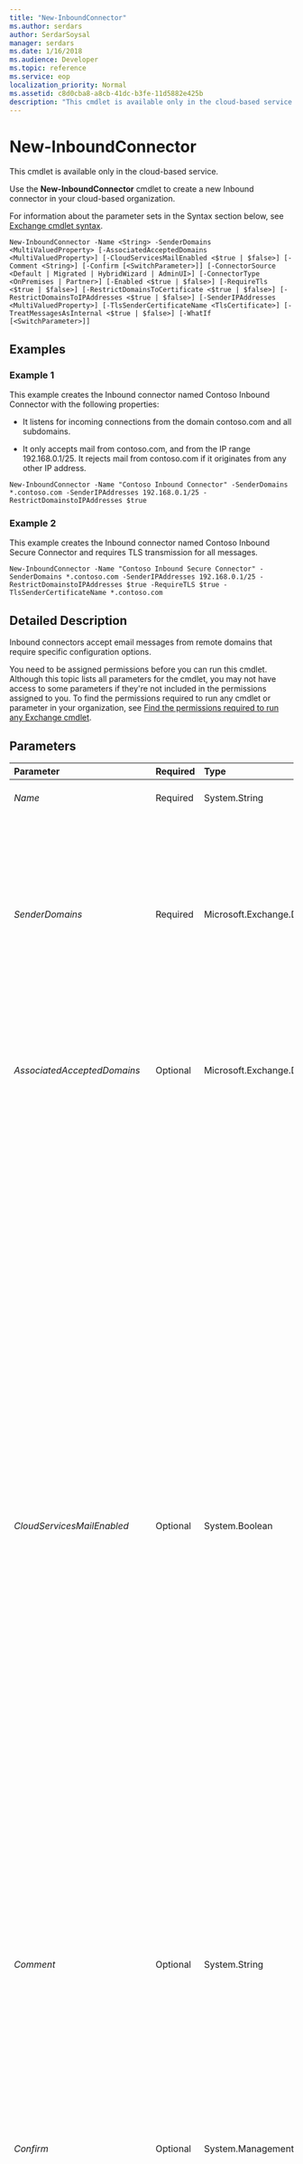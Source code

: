 ```yaml
---
title: "New-InboundConnector"
ms.author: serdars
author: SerdarSoysal
manager: serdars
ms.date: 1/16/2018
ms.audience: Developer
ms.topic: reference
ms.service: eop
localization_priority: Normal
ms.assetid: c8d0cba8-a8cb-41dc-b3fe-11d5882e425b
description: "This cmdlet is available only in the cloud-based service."
---
```


# New-InboundConnector

This cmdlet is available only in the cloud-based service. 
  
Use the **New-InboundConnector** cmdlet to create a new Inbound connector in your cloud-based organization.
  
For information about the parameter sets in the Syntax section below, see [Exchange cmdlet syntax](https://technet.microsoft.com/library/bb123552.aspx). 
  
```
New-InboundConnector -Name <String> -SenderDomains <MultiValuedProperty> [-AssociatedAcceptedDomains <MultiValuedProperty>] [-CloudServicesMailEnabled <$true | $false>] [-Comment <String>] [-Confirm [<SwitchParameter>]] [-ConnectorSource <Default | Migrated | HybridWizard | AdminUI>] [-ConnectorType <OnPremises | Partner>] [-Enabled <$true | $false>] [-RequireTls <$true | $false>] [-RestrictDomainsToCertificate <$true | $false>] [-RestrictDomainsToIPAddresses <$true | $false>] [-SenderIPAddresses <MultiValuedProperty>] [-TlsSenderCertificateName <TlsCertificate>] [-TreatMessagesAsInternal <$true | $false>] [-WhatIf [<SwitchParameter>]]

```

## Examples
<a name="Examples"> </a>

### Example 1

This example creates the Inbound connector named Contoso Inbound Connector with the following properties:
  
- It listens for incoming connections from the domain contoso.com and all subdomains.
    
- It only accepts mail from contoso.com, and from the IP range 192.168.0.1/25. It rejects mail from contoso.com if it originates from any other IP address.
    
```
New-InboundConnector -Name "Contoso Inbound Connector" -SenderDomains *.contoso.com -SenderIPAddresses 192.168.0.1/25 -RestrictDomainstoIPAddresses $true
```

### Example 2

This example creates the Inbound connector named Contoso Inbound Secure Connector and requires TLS transmission for all messages.
  
```
New-InboundConnector -Name "Contoso Inbound Secure Connector" -SenderDomains *.contoso.com -SenderIPAddresses 192.168.0.1/25 -RestrictDomainstoIPAddresses $true -RequireTLS $true -TlsSenderCertificateName *.contoso.com
```

## Detailed Description
<a name="DetailedDescription"> </a>

Inbound connectors accept email messages from remote domains that require specific configuration options.
  
You need to be assigned permissions before you can run this cmdlet. Although this topic lists all parameters for the cmdlet, you may not have access to some parameters if they're not included in the permissions assigned to you. To find the permissions required to run any cmdlet or parameter in your organization, see [Find the permissions required to run any Exchange cmdlet](https://technet.microsoft.com/library/mt432940.aspx).
  
## Parameters
<a name="DetailedDescription"> </a>

|**Parameter**|**Required**|**Type**|**Description**|
|:-----|:-----|:-----|:-----|
| _Name_ <br/> |Required  <br/> |System.String  <br/> |The  _Name_ parameter specifies a descriptive name for the connector. <br/> |
| _SenderDomains_ <br/> |Required  <br/> |Microsoft.Exchange.Data.MultiValuedProperty  <br/> |The  _SenderDomains_ parameter specifies the remote domains from which this connector accepts messages, thereby limiting its scope. You can use a wildcard character to specify all subdomains of a specified domain, as shown in the following example: `*.contoso.com`. However, you can't embed a wildcard character, as shown in the following example:  `domain.*.contoso.com`. You can specify multiple domains separated by commas.  <br/> |
| _AssociatedAcceptedDomains_ <br/> |Optional  <br/> |Microsoft.Exchange.Data.MultiValuedProperty  <br/> |The  _AssociatedAcceptedDomains_ parameter specifies the accepted domains that the connector applies to, thereby limiting its scope. For example, you can apply the connector to a specific accepted domain in your organization, such as contoso.com. <br/> |
| _CloudServicesMailEnabled_ <br/> |Optional  <br/> |System.Boolean  <br/> |**Note:**: We recommend that you don't use this parameter unless you are directed to do so by Microsoft Customer Service and Support, or by specific product documentation. Instead, use the Hybrid Configuration wizard to configure mail flow between your on-premises and cloud organizations. For more information, see [Hybrid Configuration wizard](https://technet.microsoft.com/library/hh529921.aspx).  <br/>  The _CloudServicesMailEnabled_ parameter specifies whether the connector is used for hybrid mail flow between an on-premises Exchange environment and Microsoft Office 365. Specifically, this parameter controls how certain internal **X-MS-Exchange-Organization-\*** message headers are handled in messages that are sent between accepted domains in the on-premises and cloud organizations. These headers are collectively known ascross-premises headers.  <br/>  Valid values are: <br/>  `$true`: The connector is used for mail flow in hybrid organizations, so cross-premises headers are preserved or promoted in messages that flow through the connector. This is the default value for connectors that are created by the Hybrid Configuration wizard. Certain **X-MS-Exchange-Organization-\*** headers in outbound messages that are sent from one side of the hybrid organization to the other are converted to **X-MS-Exchange-CrossPremises-\*** headers and are thereby preserved in messages. **X-MS-Exchange-CrossPremises-\*** headers in inbound messages that are received on one side of the hybrid organization from the other are promoted to **X-MS-Exchange-Organization-\*** headers. These promoted headers replace any instances of the same **X-MS-Exchange-Organization-\*** headers that already exist in messages. <br/>  `$false`: The connector isn't used for mail flow in hybrid organizations, so any cross-premises headers are removed from messages that flow through the connector.  <br/> |
| _Comment_ <br/> |Optional  <br/> |System.String  <br/> |The  _Comment_ parameter specifies an optional comment. If you specify a value that contains spaces, enclose the value in quotation marks ("), for example: `"This is an admin note"`.  <br/> |
| _Confirm_ <br/> |Optional  <br/> |System.Management.Automation.SwitchParameter  <br/> | The _Confirm_ switch specifies whether to show or hide the confirmation prompt. How this switch affects the cmdlet depends on if the cmdlet requires confirmation before proceeding. <br/>  Destructive cmdlets (for example, **Remove-\*** cmdlets) have a built-in pause that forces you to acknowledge the command before proceeding. For these cmdlets, you can skip the confirmation prompt by using this exact syntax: `-Confirm:$false`.  <br/>  Most other cmdlets (for example, **New-\*** and **Set-\*** cmdlets) don't have a built-in pause. For these cmdlets, specifying the _Confirm_ switch without a value introduces a pause that forces you acknowledge the command before proceeding. <br/> |
| _ConnectorSource_ <br/> |Optional  <br/> |Microsoft.Exchange.Data.TenantConnectorSource  <br/> | The _ConnectorSource_ parameter specifies how the connector is created. Valid input for this parameter includes the following values: <br/>  `Default`: The connector is manually created.  <br/>  `HybridWizard`: The connector is automatically created by the Hybrid Configuration Wizard.  <br/>  `Migrated`: The connector was originally created in Microsoft Forefront Online Protection for Exchange.  <br/>  The default value for connectors you create yourself is `Default`. It isn't recommended that you change this value.  <br/> |
| _ConnectorType_ <br/> |Optional  <br/> |Microsoft.Exchange.Data.TenantConnectorType  <br/> | The _ConnectorType_ parameter specifies a category for the domains that are serviced by the connector. Valid input for this parameter includes the following values: <br/>  `Partner`: The connector services domains that are external to your organization.  <br/>  `OnPremises`: The connector services domains that are used by your on-premises organization. Use this value for accepted domains in your cloud-based organization that are also specified by the  _SenderDomains_ parameter. <br/> |
| _Enabled_ <br/> |Optional  <br/> |System.Boolean  <br/> |The  _Enabled_ parameter enables or disables the connector. Valid input for this parameter is `$true` or `$false`. The default value is  `$true`.  <br/> |
| _RequireTls_ <br/> |Optional  <br/> |System.Boolean  <br/> |The  _RequireTLS_ parameter specifies that all messages received by this connector require TLS transmission. Valid values for this parameter are `$true` or `$false`. The default value is  `$false`.  <br/> |
| _RestrictDomainsToCertificate_ <br/> |Optional  <br/> |System.Boolean  <br/> |The  _RestrictDomainsToCertificate_ parameter, when set to `$true`, causes the connector to reject mail that originates from a namespace not specified by the  _SenderDomains_ parameter. <br/> |
| _RestrictDomainsToIPAddresses_ <br/> |Optional  <br/> |System.Boolean  <br/> |The  _RestrictDomainsToIPAddresses_ parameter, when set to `$true`, automatically rejects mail from the domains specified by the  _SenderDomains_ parameter if the mail originates from an IP address that isn't specified by the _SenderIPAddresses_ parameter. <br/> Valid input for this parameter is  `$true` or `$false`. The default value is  `$false`.  <br/> |
| _SenderIPAddresses_ <br/> |Optional  <br/> |Microsoft.Exchange.Data.MultiValuedProperty  <br/> | The _SenderIPAddresses_ parameter specifies the remote IP addresses from which this connector accepts messages. You enter the IP addresses using the following syntax: <br/> **Single IP**: For example,  `192.168.1.1`.  <br/> **CIDR IP**: You can use Classless InterDomain Routing (CIDR), for example,  `192.168.0.1/25`.  <br/>  You can specify multiple IP addresses separated by commas. <br/> |
| _TlsSenderCertificateName_ <br/> |Optional  <br/> |Microsoft.Exchange.Data.TlsCertificate  <br/> |The  _TlsSenderCertificateName_ parameter specifies the certificate used by the sender's domain when the _RequireTls_ parameter is set to `$true`. Valid input for the  _TlsSenderCertificateName_ parameter is an SMTP domain. You can use a wildcard character to specify all subdomains of a specified domain, as shown in the following example: `*.contoso.com`.  <br/> You can't embed a wildcard character, as shown in the following example:  `domain.*.contoso.com`.  <br/> |
| _TreatMessagesAsInternal_ <br/> |Optional  <br/> |System.Boolean  <br/> | The _TreatMessagesAsInternal_ parameter specifies an alternative method to identify messages sent from an on-premises organization as internal messages. You should only consider using this parameter when your on-premises organization doesn't use Exchange. Valid values are: <br/>  `$true`: Messages are considered internal if the sender's domain matches a domain that's configured in Office 365. This setting allows internal mail flow between Office 365 and on-premises organizations that don't have Exchange Server 2010 or later installed. However, this setting has potential security risks (for example, internal messages bypass antispam filtering), so use caution when configuring this setting.  <br/>  `$false`: Messages aren't considered internal. This is the default value.  <br/>  In hybrid environments, you don't need to use this parameter, because the Hybrid Configuration wizard automatically configures the required settings on the Inbound connector in Office 365 and the Send connector in the on-premises Exchange organization (the _CloudServicesMailEnabled_ parameter). <br/> |
| _WhatIf_ <br/> |Optional  <br/> |System.Management.Automation.SwitchParameter  <br/> |The  _WhatIf_ switch simulates the actions of the command. You can use this switch to view the changes that would occur without actually applying those changes. You don't need to specify a value with this switch. <br/> |
   
## Input Types
<a name="InputTypes"> </a>

To see the input types that this cmdlet accepts, see [Cmdlet Input and Output Types](http://go.microsoft.com/fwlink/p/?linkId=616387). If the Input Type field for a cmdlet is blank, the cmdlet doesn't accept input data. 
  
## Return Types
<a name="ReturnTypes"> </a>

To see the return types, which are also known as output types, that this cmdlet accepts, see [Cmdlet Input and Output Types](http://go.microsoft.com/fwlink/p/?linkId=616387). If the Output Type field is blank, the cmdlet doesn't return data. 
  

